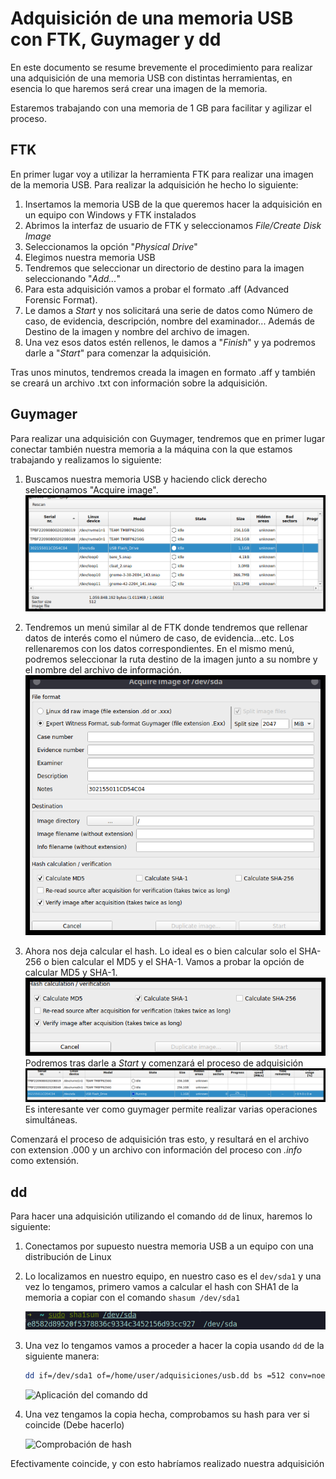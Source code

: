 # Adquisición de una memoria USB con FTK, Guymager y dd

En este documento se resume brevemente el procedimiento para realizar una adquisición de una memoria USB con distintas herramientas, en esencia lo que haremos será crear una imagen de la memoria.

Estaremos trabajando con una memoria de 1 GB para facilitar y agilizar el proceso.

## FTK

En primer lugar voy a utilizar la herramienta FTK para realizar una imagen de la memoria USB. Para realizar la adquisición he hecho lo siguiente:

1. Insertamos la memoria USB de la que queremos hacer la adquisición en un equipo con Windows y FTK instalados
2. Abrimos la interfaz de usuario de FTK y seleccionamos *File/Create Disk Image*
3. Seleccionamos la opción "*Physical Drive*" 
4. Elegimos nuestra memoria USB
5. Tendremos que seleccionar un directorio de destino para la imagen seleccionando "*Add...*"
6. Para esta adquisición vamos a probar el formato .aff (Advanced Forensic Format).
7. Le damos a *Start* y nos solicitará una serie de datos como Número de caso, de evidencia, descripción, nombre del examinador... Además de Destino de la imagen y nombre del archivo de imagen.
8. Una vez esos datos estén rellenos, le damos a "*Finish*" y ya podremos darle a "*Start*" para comenzar la adquisición.

Tras unos minutos, tendremos creada la imagen en formato .aff y también se creará un archivo .txt con información sobre la adquisición.

## Guymager

Para realizar una adquisición con Guymager, tendremos que en primer lugar conectar también nuestra memoria a la máquina con la que estamos trabajando y realizamos lo siguiente:

1. Buscamos nuestra memoria USB y haciendo click derecho seleccionamos "Acquire image".
![Alt text](img/image.png)

2. Tendremos un menú similar al de FTK donde tendremos que rellenar datos de interés como el número de caso, de evidencia...etc. Los rellenaremos con los datos correspondientes. En el mismo menú, podremos seleccionar la ruta destino de la imagen junto a su nombre y el nombre del archivo de información.
![Alt text](img/image-1.png)
3. Ahora nos deja calcular el hash. Lo ideal es o bien calcular solo el SHA-256 o bien calcular el MD5 y el SHA-1. Vamos a probar la opción de calcular MD5 y SHA-1.
![Alt text](img/image-2.png)
Podremos tras darle a *Start* y comenzará el proceso de adquisición
![Alt text](img/image-3.png)
Es interesante ver como guymager permite realizar varias operaciones simultáneas.

Comenzará el proceso de adquisición tras esto, y resultará en el archivo con extension .000 y un archivo con información del proceso con *.info* como extensión.

## dd

Para hacer una adquisición utilizando el comando `dd` de linux, haremos lo siguiente:

1. Conectamos por supuesto nuestra memoria USB a un equipo con una distribución de Linux
2. Lo localizamos en nuestro equipo, en nuestro caso es el `dev/sda1` y una vez lo tengamos, primero vamos a calcular el hash  con SHA1 de la memoria a copiar con el comando `shasum /dev/sda1`

   ![Obtencion de sha](img/1.png)

3. Una vez lo tengamos vamos a proceder a hacer la copia usando `dd` de la siguiente manera:

	```bash
   dd if=/dev/sda1 of=/home/user/adquisiciones/usb.dd bs =512 conv=noerror,sync
   ```

   ![Aplicación del comando dd](img/2.png)
4. Una vez tengamos la copia hecha, comprobamos su hash para ver si coincide (Debe hacerlo)

   ![Comprobación de hash](img/3.png)

Efectivamente coincide, y con esto habríamos realizado nuestra adquisición
